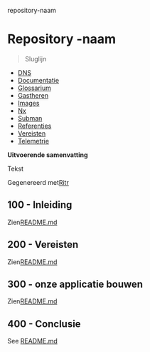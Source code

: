 repository-naam

# Repository -naam

> Sluglijn

-   [DNS](./DNS.md)
-   [Documentatie](./DOCUMENTATION.md)
-   [Glossarium](./GLOSSARY.md)
-   [Gastheren](./HOSTS.md)
-   [Images](./IMAGES.md)
-   [Nx](./NX.md)
-   [Subman](./PODMAN.md)
-   [Referenties](./REFERENCES.md)
-   [Vereisten](./REQUIREMENTS.md)
-   [Telemetrie](./TELEMETRY.md)

**Uitvoerende samenvatting**

Tekst

Gegenereerd met[Ritr](https://app.rytr.me)

## 100 - Inleiding

Zien[README.md](./100/README.md)

## 200 - Vereisten

Zien[README.md](./200/README.md)

## 300 - onze applicatie bouwen

Zien[README.md](./300/README.md)

## 400 - Conclusie

See [README.md](./400/README.md)
